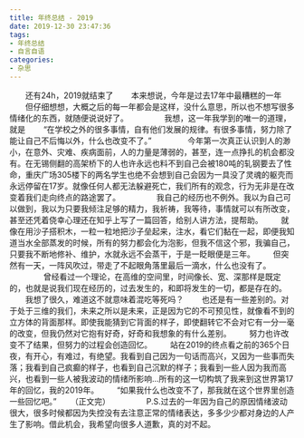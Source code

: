 ```yaml
---
title: 年终总结 - 2019
date: 2019-12-30 23:47:36
tags:
- 年终总结
- 自言自语
categories:
- 杂思
---
```


　　还有24h，2019就结束了
　　本来想说，今年是过去17年中最糟糕的一年
　　但仔细想想，大概之后的每一年都会是这样，没什么意思，所以也不想写很多情绪化的东西，就随便说说好了。
　　
　　我想，这一年我学到的唯一的道理，就是
　　“在学校之外的很多事情，自有他们发展的规律。有很多事情，努力除了能让自己不后悔以外，什么也改变不了。”
　　
　　今年第一次真正认识到人的渺小，在意外、灾难、疾病面前，人的力量是薄弱的，甚至，连一点挣扎的机会都没有。在无锡侧翻的高架桥下的人也许永远也料不到自己会被180吨的轧钢要去了性命，重庆广场305楼下的两名学生也绝不会想到自己会因为一具没了灵魂的躯壳而永远停留在17岁。就像任何人都无法躲避死亡，我们所有的观念，行为无非是在改变着我们走向终点的路途罢了。
　　
　　我自己的经历也不例外。我以为自己可以做到，我以为只要我倾注足够的精力，我祈祷，我等待，事情就可以有所改变，甚至还凭着侥幸心理还在知乎上写了一篇回答，给别人讲方法，提帮助。
　　就像在用沙子搭积木，一粒一粒地把沙子垒起来，注水，看它们黏在一起，即便我知道当水全部蒸发的时候，所有的努力都会化为泡影，但我不信这个邪，我骗自己，只要我不断地修补、维护，水就永远不会蒸干，于是一眨眼便是三年。
　　但突然有一天，一阵风吹过，带走了不起眼角落里最后一滴水，什么也没有了。
　　
　　曾经看过一个理论，在高维的空间里，时间像长、宽、深那样是既定的，也就是说我们现在经历的，过去发生的，和即将发生的一切，都是存在的。
　　我想了很久，难道这不就意味着混吃等死吗？
　　也还是有一些差别的。对于处于三维的我们，未来之所以是未来，正是因为它的不可预见性，就像看不到的立方体的背面那样。即使我能猜到它背面的样子，即使翻转它不会对它有一分一毫的改变，但我仍然对它抱有好奇，好奇和我想象的有什么差别。
　　努力也许改变不了结果，但努力的过程会创造回忆。
　　站在2019的终点看之前的365个日夜，有开心，有难过，有绝望。我看到自己因为一句话而高兴，又因为一些事而失落；我看到自己疯癫的样子，也看到自己沉默的样子；我看到一些人因为我而高兴，也看到一些人被我波动的情绪所影响...所有的这一切构筑了我来到这世界第17年的回忆，我的2019年。
　　“如果我什么也改变不了，那我就在这个世界里创造一些回忆吧。”
　　（正文完）
　　
　　P.S.过去的一年因为自己的原因情绪波动很大，很多时候都因为失控没有去注意正常的情绪表达，多多少少都对身边的人产生了影响。借此机会，我希望向很多人道歉，真的对不起。
